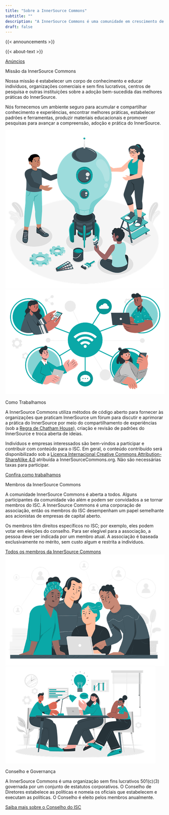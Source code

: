 ```yaml
---
title: "Sobre a InnerSource Commons"
subtitle: ""
description: "A InnerSource Commons é uma comunidade em crescimento de profissionais com o objetivo de criar e compartilhar conhecimento sobre InnerSource."
draft: false
---
```


<section class="section">
  <div class="container">
    <div class="row align-items-center">
      <div class="col-md-4 mb-4 mb-md-0">
        {{< announcements >}}
      </div>
      <div class="col-md-7">
        <p>{{< about-text >}}
        </p>
        <a href="/about/announcements" class="btn-link">Anúncios <i class="ti-arrow-right"></i></a>
      </div>
    </div>
  </div>
</section>


<section class="section bg-light">
  <div class="container">
    <div class="row text-right align-items-center">
      <div class="col-md-6">
        <p class="section-title h2">Missão da InnerSource Commons</p>
        <p>Nossa missão é estabelecer um corpo de conhecimento e educar indivíduos, organizações comerciais e sem fins lucrativos, centros de pesquisa e outras instituições sobre a adoção bem-sucedida das melhores práticas do InnerSource.</p>
        <p>Nós fornecemos um ambiente seguro para acumular e compartilhar conhecimento e experiências, encontrar melhores práticas, estabelecer padrões e ferramentas, produzir materiais educacionais e promover pesquisas para avançar a compreensão, adoção e prática do InnerSource.
        </p>
      </div>
      <div class="col-md-6 mt-4 mb-4 mb-md-0 float-right">
        <img src="/images/about/illustrations/creative.png" class="img-fluid pl-4 pr-4">
      </div>
    </div>
  </div>
</section>


<section class="section">
  <div class="container">
    <div class="row align-items-center">
      <div class="col-md-5 mb-4 mb-md-0">
       <img src="/images/community/connection.png" class="img-fluid pl-4 pr-4">
      </div>
      <div class="col-md-6">
          <p class="section-title h2">Como Trabalhamos</p>
          <p>A InnerSource Commons utiliza métodos de código aberto para fornecer às organizações que praticam InnerSource um fórum para discutir e aprimorar a prática do InnerSource por meio do compartilhamento de experiências (sob a <a href="https://www.chathamhouse.org/about-us/chatham-house-rule">Regra de Chatham House</a>), criação e revisão de padrões do InnerSource e troca aberta de ideias.</p>
        <p>Indivíduos e empresas interessados são bem-vindos a participar e contribuir com conteúdo para o ISC. Em geral, o conteúdo contribuído será disponibilizado sob a <a href="https://creativecommons.org/licenses/by-sa/4.0/">Licença Internacional Creative Commons Attribution-ShareAlike 4.0</a> atribuída a InnerSourceCommons.org. Não são necessárias taxas para participar.</p>        
        <a href="/community/" class="btn-link">Confira como trabalhamos

 <i class="ti-arrow-right"></i></a>
        </div>
    </div>
  </div>
</section>


<section class="section bg-light">
  <div class="container">
    <div class="row text-right align-items-center">
      <div class="col-md-6">
        <p class="section-title h2">Membros da InnerSource Commons</p>
        <p>A comunidade InnerSource Commons é aberta a todos. Alguns participantes da comunidade vão além e podem ser convidados a se tornar membros do ISC. A InnerSource Commons é uma corporação de associação, então os membros do ISC desempenham um papel semelhante aos acionistas de empresas de capital aberto.</p>
        <p>Os membros têm direitos específicos no ISC; por exemplo, eles podem votar em eleições do conselho. Para ser elegível para a associação, a pessoa deve ser indicada por um membro atual. A associação é baseada exclusivamente no mérito, sem custo algum e restrita a indivíduos.
        </p>
        <a href="/about/members" class="btn-link">Todos os membros da InnerSource Commons <i class="ti-arrow-right"></i></a>
      </div>
      <div class="col-md-6 mt-4 mb-4 mb-md-0 float-right">
        <img src="/images/about/illustrations/notebook.png" class="img-fluid pl-4 pr-4">
      </div>
    </div>
  </div>
</section>


<section class="section">
  <div class="container">
    <div class="row align-items-center">
      <div class="col-md-5 mb-4 mb-md-0">
         <img src="/images/about/illustrations/team.png" class="img-fluid pl-4 pr-4">
      </div>
      <div class="col-md-6">
          <p class="section-title h2">Conselho e Governança</p>
          <p>A InnerSource Commons é uma organização sem fins lucrativos 501(c)(3) governada por um conjunto de estatutos corporativos. O Conselho de Diretores estabelece as políticas e nomeia os oficiais que estabelecem e executam as políticas. O Conselho é eleito pelos membros anualmente.</p>
          <a href="/about/board/" class="btn-link">Saiba mais sobre o Conselho do ISC <i class="ti-arrow-right"></i></a>
        </div>
    </div>
  </div>
</section>
